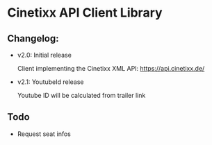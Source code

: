 # Cinetixx API Client Library

## Changelog:

* v2.0: Initial release

    Client implementing the Cinetixx XML API: https://api.cinetixx.de/

* v2.1: YoutubeId release

    Youtube ID will be calculated from trailer link

## Todo

* Request seat infos

